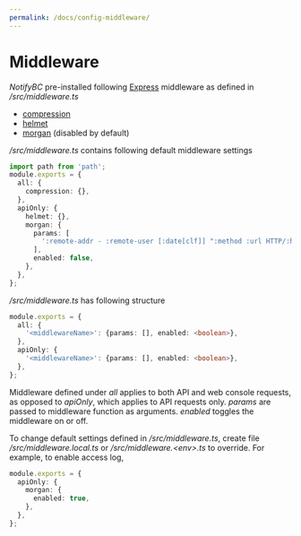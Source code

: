 ```yaml
---
permalink: /docs/config-middleware/
---
```


# Middleware

_NotifyBC_ pre-installed following [Express](https://expressjs.com/) middleware as defined in _/src/middleware.ts_

- [compression](https://www.npmjs.com/package/compression)
- [helmet](https://www.npmjs.com/package/helmet)
- [morgan](https://www.npmjs.com/package/morgan) (disabled by default)

_/src/middleware.ts_ contains following default middleware settings

```ts
import path from 'path';
module.exports = {
  all: {
    compression: {},
  },
  apiOnly: {
    helmet: {},
    morgan: {
      params: [
        ':remote-addr - :remote-user [:date[clf]] ":method :url HTTP/:http-version" :status ":req[X-Forwarded-For]"',
      ],
      enabled: false,
    },
  },
};
```

_/src/middleware.ts_ has following structure

```ts
module.exports = {
  all: {
    '<middlewareName>': {params: [], enabled: <boolean>},
  },
  apiOnly: {
    '<middlewareName>': {params: [], enabled: <boolean>},
  },
};
```

Middleware defined under _all_ applies to both API and web console requests, as opposed to _apiOnly_, which applies to API requests only. _params_ are passed to middleware function as arguments. _enabled_ toggles the middleware on or off.

To change default settings defined in _/src/middleware.ts_, create file _/src/middleware.local.ts_ or _/src/middleware.\<env\>.ts_ to override. For example, to enable access log,

```ts
module.exports = {
  apiOnly: {
    morgan: {
      enabled: true,
    },
  },
};
```
